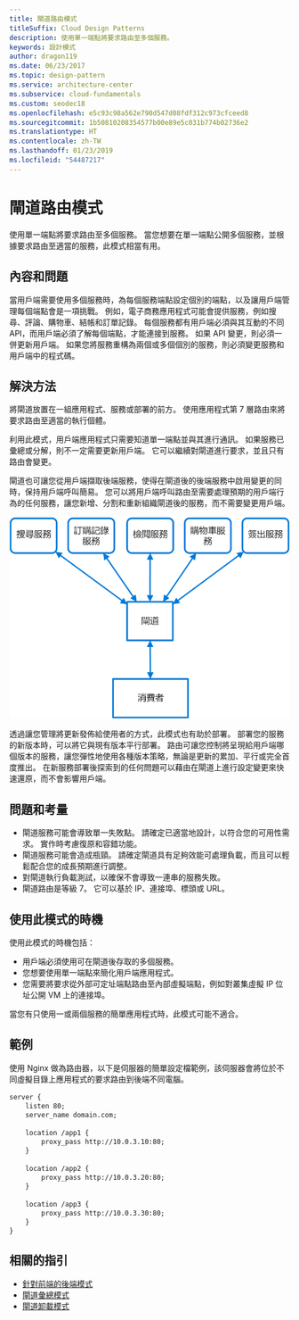 ```yaml
---
title: 閘道路由模式
titleSuffix: Cloud Design Patterns
description: 使用單一端點將要求路由至多個服務。
keywords: 設計模式
author: dragon119
ms.date: 06/23/2017
ms.topic: design-pattern
ms.service: architecture-center
ms.subservice: cloud-fundamentals
ms.custom: seodec18
ms.openlocfilehash: e5c93c98a562e790d547d08fdf312c973cfceed8
ms.sourcegitcommit: 1b50810208354577b00e89e5c031b774b02736e2
ms.translationtype: HT
ms.contentlocale: zh-TW
ms.lasthandoff: 01/23/2019
ms.locfileid: "54487217"
---
```

# <a name="gateway-routing-pattern"></a>閘道路由模式

使用單一端點將要求路由至多個服務。 當您想要在單一端點公開多個服務，並根據要求路由至適當的服務，此模式相當有用。

## <a name="context-and-problem"></a>內容和問題

當用戶端需要使用多個服務時，為每個服務端點設定個別的端點，以及讓用戶端管理每個端點會是一項挑戰。 例如，電子商務應用程式可能會提供服務，例如搜尋、評論、購物車、結帳和訂單記錄。 每個服務都有用戶端必須與其互動的不同 API，而用戶端必須了解每個端點，才能連接到服務。 如果 API 變更，則必須一併更新用戶端。 如果您將服務重構為兩個或多個個別的服務，則必須變更服務和用戶端中的程式碼。

## <a name="solution"></a>解決方法

將閘道放置在一組應用程式、服務或部署的前方。 使用應用程式第 7 層路由來將要求路由至適當的執行個體。

利用此模式，用戶端應用程式只需要知道單一端點並與其進行通訊。 如果服務已彙總或分解，則不一定需要更新用戶端。 它可以繼續對閘道進行要求，並且只有路由會變更。

閘道也可讓您從用戶端擷取後端服務，使得在閘道後的後端服務中啟用變更的同時，保持用戶端呼叫簡易。 您可以將用戶端呼叫路由至需要處理預期的用戶端行為的任何服務，讓您新增、分割和重新組織閘道後的服務，而不需要變更用戶端。

![閘道路由模式圖](./_images/gateway-routing.png)

透過讓您管理將更新發佈給使用者的方式，此模式也有助於部署。 部署您的服務的新版本時，可以將它與現有版本平行部署。 路由可讓您控制將呈現給用戶端哪個版本的服務，讓您彈性地使用各種版本策略，無論是更新的累加、平行或完全首度推出。 在新服務部署後探索到的任何問題可以藉由在閘道上進行設定變更來快速還原，而不會影響用戶端。

## <a name="issues-and-considerations"></a>問題和考量

- 閘道服務可能會導致單一失敗點。 請確定已適當地設計，以符合您的可用性需求。 實作時考慮復原和容錯功能。
- 閘道服務可能會造成瓶頸。 請確定閘道具有足夠效能可處理負載，而且可以輕鬆配合您的成長預期進行調整。
- 對閘道執行負載測試，以確保不會導致一連串的服務失敗。
- 閘道路由是等級 7。 它可以基於 IP、連接埠、標頭或 URL。

## <a name="when-to-use-this-pattern"></a>使用此模式的時機

使用此模式的時機包括：

- 用戶端必須使用可在閘道後存取的多個服務。
- 您想要使用單一端點來簡化用戶端應用程式。
- 您需要將要求從外部可定址端點路由至內部虛擬端點，例如對叢集虛擬 IP 位址公開 VM 上的連接埠。

當您有只使用一或兩個服務的簡單應用程式時，此模式可能不適合。

## <a name="example"></a>範例

使用 Nginx 做為路由器，以下是伺服器的簡單設定檔範例，該伺服器會將位於不同虛擬目錄上應用程式的要求路由到後端不同電腦。

```console
server {
    listen 80;
    server_name domain.com;

    location /app1 {
        proxy_pass http://10.0.3.10:80;
    }

    location /app2 {
        proxy_pass http://10.0.3.20:80;
    }

    location /app3 {
        proxy_pass http://10.0.3.30:80;
    }
}
```

## <a name="related-guidance"></a>相關的指引

- [針對前端的後端模式](./backends-for-frontends.md)
- [閘道彙總模式](./gateway-aggregation.md)
- [閘道卸載模式](./gateway-offloading.md)

